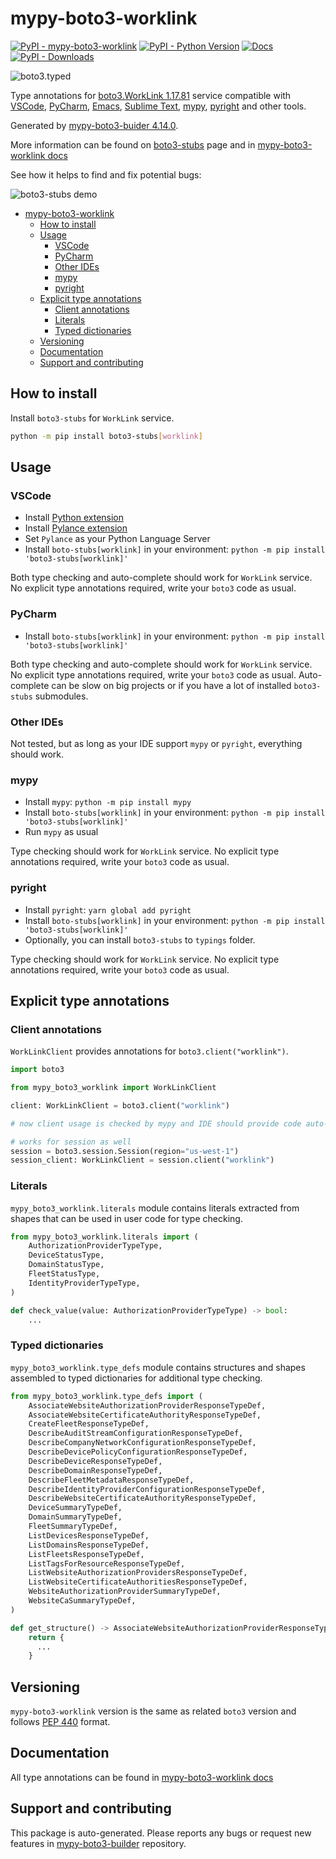 # mypy-boto3-worklink<a id="mypy-boto3-worklink"></a>

[![PyPI - mypy-boto3-worklink](https://img.shields.io/pypi/v/mypy-boto3-worklink.svg?color=blue)](https://pypi.org/project/mypy-boto3-worklink)
[![PyPI - Python Version](https://img.shields.io/pypi/pyversions/mypy-boto3-worklink.svg?color=blue)](https://pypi.org/project/mypy-boto3-worklink)
[![Docs](https://img.shields.io/readthedocs/mypy-boto3-builder.svg?color=blue)](https://mypy-boto3-builder.readthedocs.io/)
[![PyPI - Downloads](https://img.shields.io/pypi/dw/mypy-boto3-worklink?color=blue)](https://pypistats.org/packages/mypy-boto3-worklink)

![boto3.typed](https://github.com/vemel/mypy_boto3_builder/raw/master/logo.png)

Type annotations for
[boto3.WorkLink 1.17.81](https://boto3.amazonaws.com/v1/documentation/api/1.17.81/reference/services/worklink.html#WorkLink)
service compatible with [VSCode](https://code.visualstudio.com/),
[PyCharm](https://www.jetbrains.com/pycharm/),
[Emacs](https://www.gnu.org/software/emacs/),
[Sublime Text](https://www.sublimetext.com/),
[mypy](https://github.com/python/mypy),
[pyright](https://github.com/microsoft/pyright) and other tools.

Generated by
[mypy-boto3-buider 4.14.0](https://github.com/vemel/mypy_boto3_builder).

More information can be found on
[boto3-stubs](https://pypi.org/project/boto3-stubs/) page and in
[mypy-boto3-worklink docs](https://vemel.github.io/boto3_stubs_docs/mypy_boto3_worklink/)

See how it helps to find and fix potential bugs:

![boto3-stubs demo](https://github.com/vemel/mypy_boto3_builder/raw/master/demo.gif)

- [mypy-boto3-worklink](#mypy-boto3-worklink)
  - [How to install](#how-to-install)
  - [Usage](#usage)
    - [VSCode](#vscode)
    - [PyCharm](#pycharm)
    - [Other IDEs](#other-ides)
    - [mypy](#mypy)
    - [pyright](#pyright)
  - [Explicit type annotations](#explicit-type-annotations)
    - [Client annotations](#client-annotations)
    - [Literals](#literals)
    - [Typed dictionaries](#typed-dictionaries)
  - [Versioning](#versioning)
  - [Documentation](#documentation)
  - [Support and contributing](#support-and-contributing)

## How to install<a id="how-to-install"></a>

Install `boto3-stubs` for `WorkLink` service.

```bash
python -m pip install boto3-stubs[worklink]
```

## Usage<a id="usage"></a>

### VSCode<a id="vscode"></a>

- Install
  [Python extension](https://marketplace.visualstudio.com/items?itemName=ms-python.python)
- Install
  [Pylance extension](https://marketplace.visualstudio.com/items?itemName=ms-python.vscode-pylance)
- Set `Pylance` as your Python Language Server
- Install `boto-stubs[worklink]` in your environment:
  `python -m pip install 'boto3-stubs[worklink]'`

Both type checking and auto-complete should work for `WorkLink` service. No
explicit type annotations required, write your `boto3` code as usual.

### PyCharm<a id="pycharm"></a>

- Install `boto-stubs[worklink]` in your environment:
  `python -m pip install 'boto3-stubs[worklink]'`

Both type checking and auto-complete should work for `WorkLink` service. No
explicit type annotations required, write your `boto3` code as usual.
Auto-complete can be slow on big projects or if you have a lot of installed
`boto3-stubs` submodules.

### Other IDEs<a id="other-ides"></a>

Not tested, but as long as your IDE support `mypy` or `pyright`, everything
should work.

### mypy<a id="mypy"></a>

- Install `mypy`: `python -m pip install mypy`
- Install `boto-stubs[worklink]` in your environment:
  `python -m pip install 'boto3-stubs[worklink]'`
- Run `mypy` as usual

Type checking should work for `WorkLink` service. No explicit type annotations
required, write your `boto3` code as usual.

### pyright<a id="pyright"></a>

- Install `pyright`: `yarn global add pyright`
- Install `boto-stubs[worklink]` in your environment:
  `python -m pip install 'boto3-stubs[worklink]'`
- Optionally, you can install `boto3-stubs` to `typings` folder.

Type checking should work for `WorkLink` service. No explicit type annotations
required, write your `boto3` code as usual.

## Explicit type annotations<a id="explicit-type-annotations"></a>

### Client annotations<a id="client-annotations"></a>

`WorkLinkClient` provides annotations for `boto3.client("worklink")`.

```python
import boto3

from mypy_boto3_worklink import WorkLinkClient

client: WorkLinkClient = boto3.client("worklink")

# now client usage is checked by mypy and IDE should provide code auto-complete

# works for session as well
session = boto3.session.Session(region="us-west-1")
session_client: WorkLinkClient = session.client("worklink")
```

### Literals<a id="literals"></a>

`mypy_boto3_worklink.literals` module contains literals extracted from shapes
that can be used in user code for type checking.

```python
from mypy_boto3_worklink.literals import (
    AuthorizationProviderTypeType,
    DeviceStatusType,
    DomainStatusType,
    FleetStatusType,
    IdentityProviderTypeType,
)

def check_value(value: AuthorizationProviderTypeType) -> bool:
    ...
```

### Typed dictionaries<a id="typed-dictionaries"></a>

`mypy_boto3_worklink.type_defs` module contains structures and shapes assembled
to typed dictionaries for additional type checking.

```python
from mypy_boto3_worklink.type_defs import (
    AssociateWebsiteAuthorizationProviderResponseTypeDef,
    AssociateWebsiteCertificateAuthorityResponseTypeDef,
    CreateFleetResponseTypeDef,
    DescribeAuditStreamConfigurationResponseTypeDef,
    DescribeCompanyNetworkConfigurationResponseTypeDef,
    DescribeDevicePolicyConfigurationResponseTypeDef,
    DescribeDeviceResponseTypeDef,
    DescribeDomainResponseTypeDef,
    DescribeFleetMetadataResponseTypeDef,
    DescribeIdentityProviderConfigurationResponseTypeDef,
    DescribeWebsiteCertificateAuthorityResponseTypeDef,
    DeviceSummaryTypeDef,
    DomainSummaryTypeDef,
    FleetSummaryTypeDef,
    ListDevicesResponseTypeDef,
    ListDomainsResponseTypeDef,
    ListFleetsResponseTypeDef,
    ListTagsForResourceResponseTypeDef,
    ListWebsiteAuthorizationProvidersResponseTypeDef,
    ListWebsiteCertificateAuthoritiesResponseTypeDef,
    WebsiteAuthorizationProviderSummaryTypeDef,
    WebsiteCaSummaryTypeDef,
)

def get_structure() -> AssociateWebsiteAuthorizationProviderResponseTypeDef:
    return {
      ...
    }
```

## Versioning<a id="versioning"></a>

`mypy-boto3-worklink` version is the same as related `boto3` version and
follows [PEP 440](https://www.python.org/dev/peps/pep-0440/) format.

## Documentation<a id="documentation"></a>

All type annotations can be found in
[mypy-boto3-worklink docs](https://vemel.github.io/boto3_stubs_docs/mypy_boto3_worklink/)

## Support and contributing<a id="support-and-contributing"></a>

This package is auto-generated. Please reports any bugs or request new features
in [mypy-boto3-builder](https://github.com/vemel/mypy_boto3_builder/issues/)
repository.
